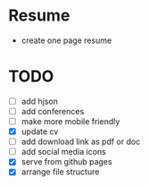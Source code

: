 # Resume
 - create one page resume
 
# TODO
- [ ] add hjson
- [ ] add conferences
- [ ] make more mobile friendly
- [x] update cv
- [ ] add download link as pdf or doc
- [ ] add social media icons
- [x] serve from github pages
- [x] arrange file structure
